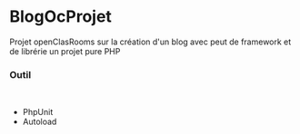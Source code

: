 # BlogOcProjet
Projet openClasRooms sur la création d'un blog avec peut de framework et de librérie 
un projet pure PHP 
</br>
<h3>Outil</h3>
</br>
<ul>
  <li>
    PhpUnit
  </li>
  <li>
    Autoload
  </li>
</ul>
